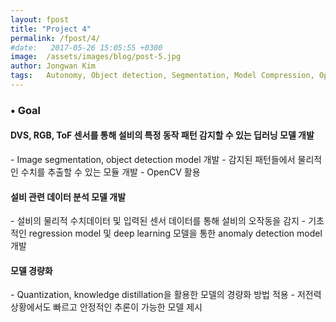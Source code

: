 ```yaml
---
layout: fpost
title: "Project 4"
permalink: /fpost/4/
#date:   2017-05-26 15:05:55 +0300
image:  /assets/images/blog/post-5.jpg
author: Jongwan Kim
tags:   Autonomy, Object detection, Segmentation, Model Compression, Optimization
---
```


### • Goal
#### DVS, RGB, ToF 센서를 통해 설비의 특정 동작 패턴 감지할 수 있는 딥러닝 모델 개발
  \- Image segmentation, object detection model 개발
  \- 감지된 패턴들에서 물리적인 수치를 추출할 수 있는 모듈 개발
  \- OpenCV 활용

#### 설비 관련 데이터 분석 모델 개발
  \- 설비의 물리적 수치데이터 및 입력된 센서 데이터를 통해 설비의 오작동을 감지
  \- 기초적인 regression model 및 deep learning 모델을 통한 anomaly detection model 개발

#### 모델 경량화
  \- Quantization, knowledge distillation을 활용한 모델의 경량화 방법 적용
  \- 저전력 상황에서도 빠르고 안정적인 추론이 가능한 모델 제시